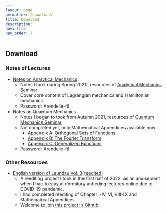 ```yaml
---
layout: page
permalink: /download/
title: Download
description: 
nav: true
nav_order: 7
---
```


## Download
### Notes of Lectures
- [Notes on Analytical Mechanics](https://Arendelle-ftl.github.io/assets/pdf/notes-on-analytical-mechianics.pdf)
	- Notes I took during Spring 2020, resources of [Analytical Mechanics Seminar](https://arendelle-ftl.github.io/projects/1_project/)
	- Cover core content of Lagrangian mechanics and Hamiltonian mechanics 
	- Password: Arendelle-ftl
- Notes on Quantum Mechanics
	- Notes I began to took from Autumn 2021, resources of [Quantum Mechanics Seminar](https://arendelle-ftl.github.io/projects/3_project/)
	- Not completed yet, only Mathematical Appendices available now.
		- [Appendix A: Orthogonal Sets of Functions](https://Arendelle-ftl.github.io/assets/pdf/Mathematical_Appendix_A.pdf)
		- [Appendix B: The Fourier Transform](https://Arendelle-ftl.github.io/assets/pdf/Mathematical_Appendix_B.pdf)
		- [Appendix C: Generalized Functions](https://Arendelle-ftl.github.io/assets/pdf/Mathematical_Appendix_C.pdf)
	- Password: Arendelle-ftl
### Other Resources
- [English version of Laundau Vol. 3(reedited)](https://Arendelle-ftl.github.io/assets/pdf/landau_3.pdf)
	- A reediting project I took in the first half of 2022, as an amusement when I had to stay at dormitory antteding lectures online due to COVID-19 pandemic.
	- I had completed reediting of Chapter I-IV, VI, VIII-IX and Mathematical Appendices.
	- Welcome to join [this project in Github](https://github.com/Arendelle-ftl/Landau_3_reedited)!